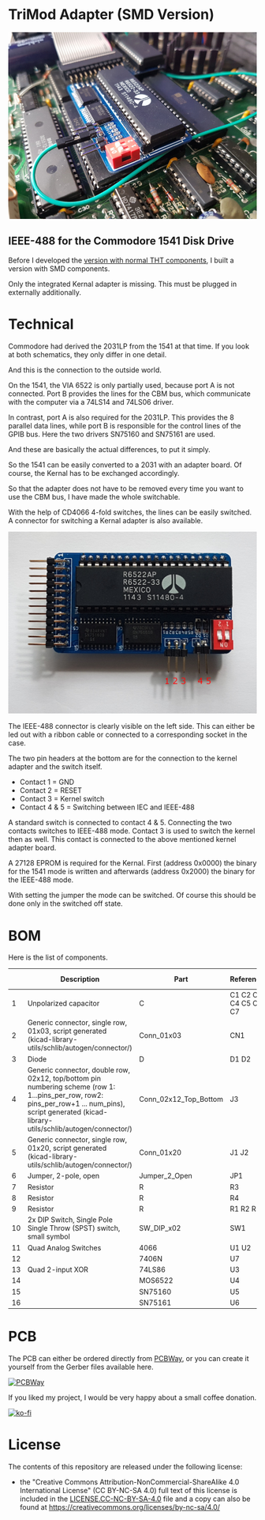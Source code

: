 # TriMod Adapter (SMD Version)

![](https://github.com/DL2DW/TriMod_Adapter_SMD_Version/blob/main/Images/TriMod_CBM_Adapter.jpg)



## IEEE-488 for the Commodore 1541 Disk Drive

Before I developed the [version with normal THT components](https://github.com/DL2DW/TriMod_Adapter), I built a version with SMD components. 

Only the integrated Kernal adapter is missing. This must be plugged in externally additionally.



# Technical

Commodore had derived the 2031LP from the 1541 at that time. If you look at both schematics, they only differ in one detail.

And this is the connection to the outside world. 

On the 1541, the VIA 6522 is only partially used, because port A is not connected. Port B provides the lines for the CBM bus, which communicate with the computer via a 74LS14 and 74LS06 driver.

In contrast, port A is also required for the 2031LP. This provides the 8 parallel data lines, while port B is responsible for the control lines of the GPIB bus. Here the two drivers SN75160 and SN75161 are used.

And these are basically the actual differences, to put it simply.

So the 1541 can be easily converted to a 2031 with an adapter board. Of course, the Kernal has to be exchanged accordingly.

So that the adapter does not have to be removed every time you want to use the CBM bus, I have made the whole switchable.

With the help of CD4066 4-fold switches, the lines can be easily switched. A connector for switching a Kernal adapter is also available.



![](https://github.com/DL2DW/TriMod_Adapter_SMD_Version/blob/main/Images/TriMod_CBM_Adapter_TOP.jpg)



The IEEE-488 connector is clearly visible on the left side. This can either be led out with a ribbon cable or connected to a corresponding socket in the case. 

The two pin headers at the bottom are for the connection to the kernel adapter and the switch itself. 

- Contact 1 = GND
- Contact 2 = RESET
- Contact 3 = Kernel switch
- Contact 4 & 5 = Switching between IEC and IEEE-488

A standard switch is connected to contact 4 & 5. Connecting the two contacts switches to IEEE-488 mode. Contact 3 is used to switch the kernel then as well. This contact is connected to the above mentioned kernel adapter board.

A 27128 EPROM is required for the Kernal. First (address 0x0000) the binary for the 1541 mode is written and afterwards (address 0x2000) the binary for the IEEE-488 mode.

With setting the jumper the mode can be switched. Of course this should be done only in the switched off state.



# BOM

Here is the list of components. 

|      | Description                                                  | Part                  | References           | Value                       | Quantity Per PCB |
| ---- | ------------------------------------------------------------ | --------------------- | -------------------- | --------------------------- | ---------------- |
| 1    | Unpolarized capacitor                                        | C                     | C1 C2 C3 C4 C5 C6 C7 | 100nF                       | 7                |
| 2    | Generic connector, single row, 01x03, script generated (kicad-library-utils/schlib/autogen/connector/) | Conn_01x03            | CN1                  | Kernal                      | 1                |
| 3    | Diode                                                        | D                     | D1 D2                | 1N4148                      | 2                |
| 4    | Generic connector, double row, 02x12, top/bottom pin numbering scheme (row 1: 1...pins_per_row, row2: pins_per_row+1 ... num_pins), script generated (kicad-library-utils/schlib/autogen/connector/) | Conn_02x12_Top_Bottom | J3                   | IEEE-488 Connector          | 1                |
| 5    | Generic connector, single row, 01x20, script generated (kicad-library-utils/schlib/autogen/connector/) | Conn_01x20            | J1 J2                | PIN Header to PCB 6522 1-20 | 2                |
| 6    | Jumper, 2-pole, open                                         | Jumper_2_Open         | JP1                  | Jumper                      | 1                |
| 7    | Resistor                                                     | R                     | R3                   | 10k                         | 1                |
| 8    | Resistor                                                     | R                     | R4                   | 1k                          | 1                |
| 9    | Resistor                                                     | R                     | R1 R2 R5             | 3k3                         | 3                |
| 10   | 2x DIP Switch, Single Pole Single Throw (SPST) switch, small symbol | SW_DIP_x02            | SW1                  | IEEE-488 Device ID          | 1                |
| 11   | Quad Analog Switches                                         | 4066                  | U1 U2                | 4066                        | 2                |
| 12   |                                                              | 7406N                 | U7                   | 7406N                       | 1                |
| 13   | Quad 2-input XOR                                             | 74LS86                | U3                   | 74LS86                      | 1                |
| 14   |                                                              | MOS6522               | U4                   | MOS6522                     | 1                |
| 15   |                                                              | SN75160               | U5                   | SN75160                     | 1                |
| 16   |                                                              | SN75161               | U6                   | SN75161                     | 1                |



# PCB

The PCB can either be ordered directly from [PCBWay](https://www.pcbway.com/project/shareproject/TriMod_Adapter_SMD_Version.html), or you can create it yourself from the Gerber files available here.

[![PCBWay](https://www.pcbway.com/project/img/images/frompcbway.png)](https://www.pcbway.com/project/shareproject/TriMod_Adapter_SMD_Version.html)



If you liked my project, I would be very happy about a small coffee donation.

[![ko-fi](https://www.ko-fi.com/img/githubbutton_sm.svg)](https://ko-fi.com/R6R62T6RN)



# License

The contents of this repository are released under the following license:

- the "Creative Commons Attribution-NonCommercial-ShareAlike 4.0 International License" (CC BY-NC-SA 4.0) full text of this license is included in the [LICENSE.CC-NC-BY-SA-4.0](https://github.com/DL2DW/TriMod_Adapter_SMD_Version/blob/main/LICENSE.CC-NC-BY-SA) file and a copy can also be found at https://creativecommons.org/licenses/by-nc-sa/4.0/

